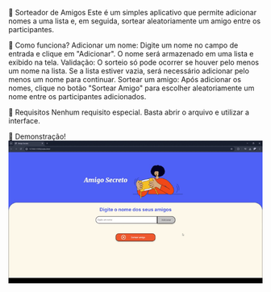 
🎁 Sorteador de Amigos
Este é um simples aplicativo que permite adicionar nomes a uma lista e, em seguida, sortear aleatoriamente um amigo entre os participantes.

🚀 Como funciona?
Adicionar um nome: Digite um nome no campo de entrada e clique em "Adicionar". O nome será armazenado em uma lista e exibido na tela.
Validação: O sorteio só pode ocorrer se houver pelo menos um nome na lista. Se a lista estiver vazia, será necessário adicionar pelo menos um nome para continuar.
Sortear um amigo: Após adicionar os nomes, clique no botão "Sortear Amigo" para escolher aleatoriamente um nome entre os participantes adicionados.

📌 Requisitos
Nenhum requisito especial. Basta abrir o arquivo e utilizar a interface.

🎲 Demonstração!
![](CHALLENGE%20ONE/assets/funcionamento.gif)

